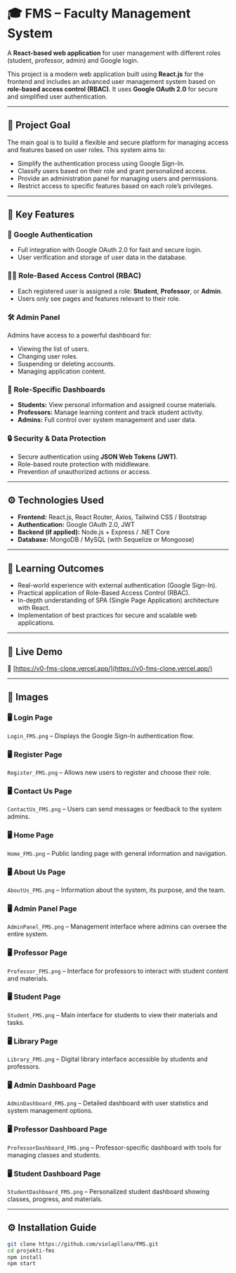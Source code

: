 # 🎓 FMS – Faculty Management System

A **React-based web application** for user management with different roles (student, professor, admin) and Google login.

This project is a modern web application built using **React.js** for the frontend and includes an advanced user management system based on **role-based access control (RBAC)**. It uses **Google OAuth 2.0** for secure and simplified user authentication.

---

## 🎯 Project Goal

The main goal is to build a flexible and secure platform for managing access and features based on user roles. This system aims to:

- Simplify the authentication process using Google Sign-In.
- Classify users based on their role and grant personalized access.
- Provide an administration panel for managing users and permissions.
- Restrict access to specific features based on each role’s privileges.

---

## 🧩 Key Features

### 🔐 Google Authentication

- Full integration with Google OAuth 2.0 for fast and secure login.
- User verification and storage of user data in the database.

### 🧑‍🎓 Role-Based Access Control (RBAC)

- Each registered user is assigned a role: **Student**, **Professor**, or **Admin**.
- Users only see pages and features relevant to their role.

### 🛠️ Admin Panel

Admins have access to a powerful dashboard for:

- Viewing the list of users.
- Changing user roles.
- Suspending or deleting accounts.
- Managing application content.

### 🧭 Role-Specific Dashboards

- **Students:** View personal information and assigned course materials.
- **Professors:** Manage learning content and track student activity.
- **Admins:** Full control over system management and user data.

### 🔒 Security & Data Protection

- Secure authentication using **JSON Web Tokens (JWT)**.
- Role-based route protection with middleware.
- Prevention of unauthorized actions or access.

---

## ⚙️ Technologies Used

- **Frontend:** React.js, React Router, Axios, Tailwind CSS / Bootstrap  
- **Authentication:** Google OAuth 2.0, JWT  
- **Backend (if applied):** Node.js + Express / .NET Core  
- **Database:** MongoDB / MySQL (with Sequelize or Mongoose)  


---

## 🧠 Learning Outcomes

- Real-world experience with external authentication (Google Sign-In).
- Practical application of Role-Based Access Control (RBAC).
- In-depth understanding of SPA (Single Page Application) architecture with React.
- Implementation of best practices for secure and scalable web applications.

---

## 🚀 Live Demo

🔗 [https://v0-fms-clone.vercel.app/](https://v0-fms-clone.vercel.app/)

---

## 📸 Images

### 🖥️ Login Page  
`Login_FMS.png` – Displays the Google Sign-In authentication flow.

### 🖥️ Register Page  
`Register_FMS.png` – Allows new users to register and choose their role.

### 🖥️ Contact Us Page  
`ContactUs_FMS.png` – Users can send messages or feedback to the system admins.

### 🖥️ Home Page  
`Home_FMS.png` – Public landing page with general information and navigation.

### 🖥️ About Us Page  
`AboutUs_FMS.png` – Information about the system, its purpose, and the team.

### 🖥️ Admin Panel Page  
`AdminPanel_FMS.png` – Management interface where admins can oversee the entire system.

### 🖥️ Professor Page  
`Professor_FMS.png` – Interface for professors to interact with student content and materials.

### 🖥️ Student Page  
`Student_FMS.png` – Main interface for students to view their materials and tasks.

### 🖥️ Library Page  
`Library_FMS.png` – Digital library interface accessible by students and professors.

### 🖥️ Admin Dashboard Page  
`AdminDashboard_FMS.png` – Detailed dashboard with user statistics and system management options.

### 🖥️ Professor Dashboard Page  
`ProfessorDashboard_FMS.png` – Professor-specific dashboard with tools for managing classes and students.

### 🖥️ Student Dashboard Page  
`StudentDashboard_FMS.png` – Personalized student dashboard showing classes, progress, and materials.


---

## ⚙️ Installation Guide

```bash
git clone https://github.com/violapllana/FMS.git
cd projekti-fms
npm install
npm start
